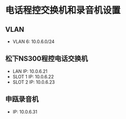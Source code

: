 # 电话程控交换机和录音机设置

## VLAN
* VLAN 6: 10.0.6.0/24

## 松下NS300程控电话交换机
* LAN IP: 10.0.6.21
* SLOT 1 IP: 10.0.6.22
* SLOT 2 IP: 10.0.6.23

## 申瓯录音机
* IP: 10.0.6.31

